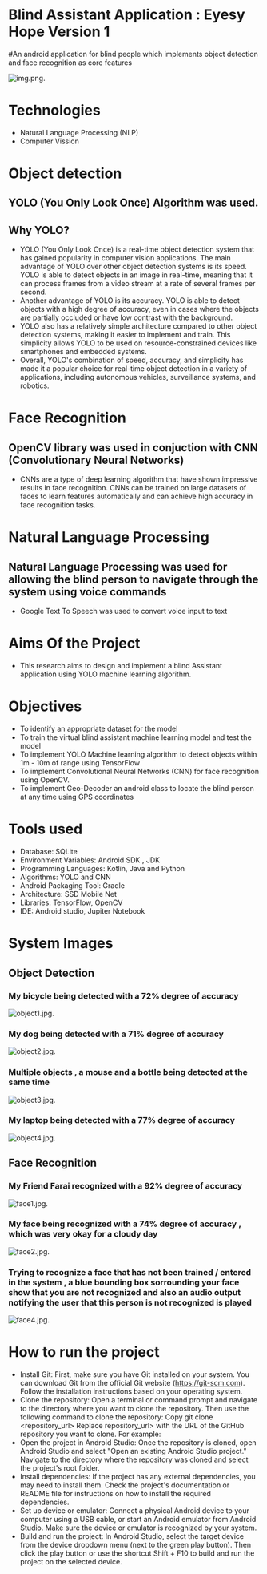 # Blind Assistant Application : Eyesy Hope Version 1
#An android application for blind people which implements object detection and face recognition as core features

![img.png](img.png).

# Technologies
- Natural Language Processing (NLP)
- Computer Vission

# Object detection
## YOLO (You Only Look Once) Algorithm was used.

## Why YOLO?

- YOLO (You Only Look Once) is a real-time object detection system that has gained popularity in computer vision applications. The main advantage of YOLO over other object detection systems is its speed. YOLO is able to detect objects in an image in real-time, meaning that it can process frames from a video stream at a rate of several frames per second.
- Another advantage of YOLO is its accuracy. YOLO is able to detect objects with a high degree of accuracy, even in cases where the objects are partially occluded or have low contrast with the background.
- YOLO also has a relatively simple architecture compared to other object detection systems, making it easier to implement and train. This simplicity allows YOLO to be used on resource-constrained devices like smartphones and embedded systems.
- Overall, YOLO's combination of speed, accuracy, and simplicity has made it a popular choice for real-time object detection in a variety of applications, including autonomous vehicles, surveillance systems, and robotics.

# Face Recognition
## OpenCV library was used in conjuction with CNN (Convolutionary Neural Networks) 
- CNNs are a type of deep learning algorithm that have shown impressive results in face recognition. CNNs can be trained on large datasets of faces to learn features automatically and can achieve high accuracy in face recognition tasks.

# Natural Language Processing 
## Natural Language Processing was used for allowing the blind person to navigate through the system using voice commands
- Google Text To Speech was used to convert voice input to text

# Aims Of the Project
- This research aims to design and implement a blind Assistant application using YOLO machine learning algorithm.

# Objectives

- To identify an appropriate dataset for the model
- To train the virtual blind assistant machine learning model and test the model
- To implement YOLO Machine learning algorithm to detect objects within 1m - 10m of range using TensorFlow
- To implement Convolutional Neural Networks (CNN) for face recognition using OpenCV.
- To implement Geo-Decoder an android class to locate the blind person at any time using GPS coordinates

# Tools used

- Database: SQLite
- Environment Variables: Android SDK , JDK
- Programming Languages: Kotlin, Java and Python
- Algorithms: YOLO and CNN
- Android Packaging Tool: Gradle
- Architecture: SSD Mobile Net
- Libraries: TensorFlow, OpenCV
- IDE: Android studio, Jupiter Notebook

# System Images 

## Object Detection

### My bicycle being detected with a 72% degree of accuracy
![object1.jpg](object1.jpg).

### My dog being detected with a 71% degree of accuracy
![object2.jpg](object2.jpg).

### Multiple objects , a mouse and a bottle being detected at the same time
![object3.jpg](object3.jpg).

### My laptop being detected with a 77% degree of accuracy
![object4.jpg](object4.jpg).

## Face Recognition

### My Friend Farai recognized with a 92% degree of accuracy
![face1.jpg](face1.jpg).

### My face being recognized with a 74% degree of accuracy , which was very okay for a cloudy day
![face2.jpg](face2.jpg).

### Trying to recognize a face that has not been trained / entered in the system , a blue bounding box sorrounding your face show that you are not recognized and also an audio output notifying the user that this person is not recognized is played
![face4.jpg](face4.jpg).



# How to run the project 

- Install Git: First, make sure you have Git installed on your system. You can download Git from the official Git website (https://git-scm.com). Follow the installation instructions based on your operating system.
- Clone the repository: Open a terminal or command prompt and navigate to the directory where you want to clone the repository. Then use the following command to clone the repository: Copy git clone <repository_url> Replace repository_url> with the URL of the GitHub repository you want to clone. For example:
- Open the project in Android Studio: Once the repository is cloned, open Android Studio and select "Open an existing Android Studio project." Navigate to the directory where the repository was cloned and select the project's root folder.
- Install dependencies: If the project has any external dependencies, you may need to install them. Check the project's documentation or README file for instructions on how to install the required dependencies.
- Set up device or emulator: Connect a physical Android device to your computer using a USB cable, or start an Android emulator from Android Studio. Make sure the device or emulator is recognized by your system.
- Build and run the project: In Android Studio, select the target device from the device dropdown menu (next to the green play button). Then click the play button or use the shortcut Shift + F10 to build and run the project on the selected device.



  


